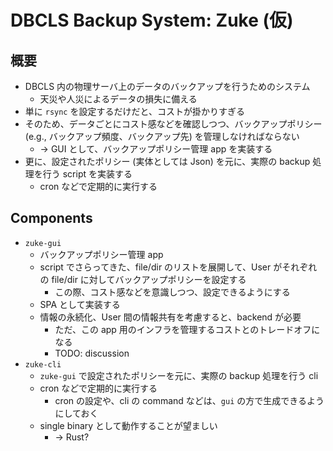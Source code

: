 # DBCLS Backup System: Zuke (仮)

## 概要

- DBCLS 内の物理サーバ上のデータのバックアップを行うためのシステム
  - 天災や人災によるデータの損失に備える
- 単に `rsync` を設定するだけだと、コストが掛かりすぎる
- そのため、データごとにコスト感などを確認しつつ、バックアップポリシー (e.g., バックアップ頻度、バックアップ先) を管理しなければならない
  - -> GUI として、バックアップポリシー管理 app を実装する
- 更に、設定されたポリシー (実体としては Json) を元に、実際の backup 処理を行う script を実装する
  - cron などで定期的に実行する

## Components

- `zuke-gui`
  - バックアップポリシー管理 app
  - script でさらってきた、file/dir のリストを展開して、User がそれぞれの file/dir に対してバックアップポリシーを設定する
    - この際、コスト感などを意識しつつ、設定できるようにする
  - SPA として実装する
  - 情報の永続化、User 間の情報共有を考慮すると、backend が必要
    - ただ、この app 用のインフラを管理するコストとのトレードオフになる
    - TODO: discussion
- `zuke-cli`
  - `zuke-gui` で設定されたポリシーを元に、実際の backup 処理を行う cli
  - cron などで定期的に実行する
    - cron の設定や、cli の command などは、`gui` の方で生成できるようにしておく
  - single binary として動作することが望ましい
    - -> Rust?
